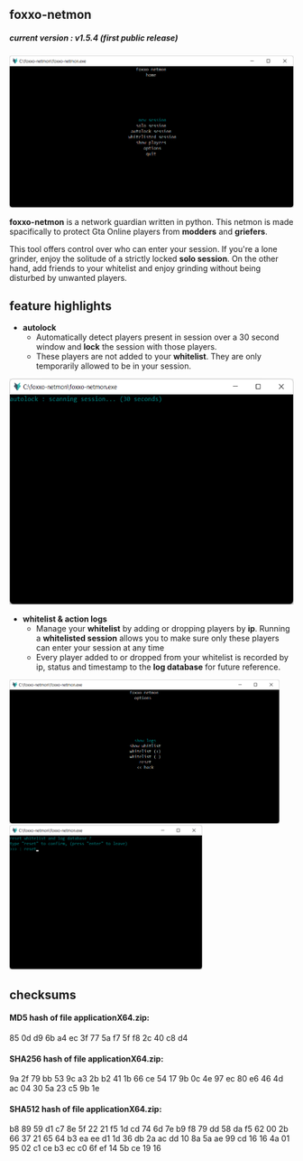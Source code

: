 ## foxxo-netmon
##### **current version : v1.5.4 (first public release)**
<div align="center">
  <img src="assets/img/foxxo-netmon-home.png"/>
</div>

**foxxo-netmon** is a network guardian written in python. This netmon is made spacifically to protect Gta Online players from **modders** and **griefers**. 

This tool offers control over who can enter your session. If you're a lone grinder, enjoy the solitude of a strictly locked **solo session**. On the other hand, add friends to your whitelist and enjoy grinding without being disturbed by unwanted players.

## feature highlights
- **autolock**
  - Automatically detect players present in session over a 30 second window and **lock** the session with those players.
  - These players are not added to your **whitelist**. They are only temporarily allowed to be in your session. 
<div float="left" align="left">
  <img src="assets/img/foxxo-netmon-autolock.png" height="400"/>
</div>

- **whitelist & action logs**
  - Manage your **whitelist** by adding or dropping players by **ip**. Running a **whitelisted session** allows you to make sure only these players can enter your session at any time  
  - Every player added to or dropped from your whitelist is recorded by ip, status and timestamp to the **log database** for future reference. 
<div float="left">
  <img src="assets/img/foxxo-netmon-options.png" height="255"/>
  <img src="assets/img/foxxo-netmon-reset.png" height="255"/>
</div>


## checksums

#### MD5 hash of file applicationX64.zip:
85 0d d9 6b a4 ec 3f 77 5a f7 5f f8 2c 40 c8 d4

#### SHA256 hash of file applicationX64.zip:
9a 2f 79 bb 53 9c a3 2b b2 41 1b 66 ce 54 17 9b 0c 4e 97 ec 80 e6 46 4d ac 04 30 5a 23 c5 9b 1e

#### SHA512 hash of file applicationX64.zip:
b8 89 59 d1 c7 8e 5f 22 21 f5 1d cd 74 6d 7e b9 f8 79 dd 58 da f5 62 00 2b 66 37 21 65 64 b3 ea ee d1 1d 36 db 2a ac dd 10 8a 5a ae 99 cd 16 16 4a 01 95 02 c1 ce b3 ec c0 6f ef 14 5b ce 19 16
